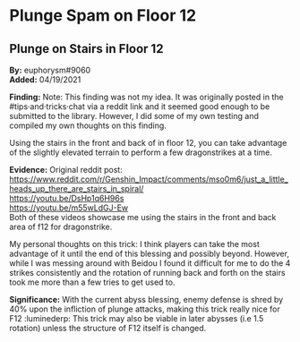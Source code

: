 # Plunge Spam on Floor 12

## Plunge on Stairs in Floor 12 
**By:** euphorysm\#9060  
**Added:** 04/19/2021

**Finding:**
Note: This finding was not my idea. It was originally posted in the #tips·and·tricks·chat via a reddit link and it
seemed good enough to be submitted to the library. However, I did some of my own testing and compiled my own thoughts on
this finding.

Using the stairs in the front and back of in floor 12, you can take advantage of the slightly elevated terrain to
perform a few dragonstrikes at a time.

**Evidence:**
Original reddit
post: https://www.reddit.com/r/Genshin_Impact/comments/mso0m6/just_a_little_heads_up_there_are_stairs_in_spiral/  
https://youtu.be/DsHp1q6H96s  
https://youtu.be/m55wLdGJ-Ew  
Both of these videos showcase me using the stairs in the front and back area of f12 for dragonstrike.

My personal thoughts on this trick: I think players can take the most advantage of it until the end of this blessing and
possibly beyond. However, while I was messing around with Beidou I found it difficult for me to do the 4 strikes
consistently and the rotation of running back and forth on the stairs took me more than a few tries to get used to.

**Significance:**
With the current abyss blessing, enemy defense is shred by 40% upon the infliction of plunge attacks, making this trick
really nice for F12 :luminederp:  This trick may also be viable in later abysses (i.e 1.5 rotation) unless the structure
of F12 itself is changed.
